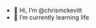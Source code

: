 - 👋  Hi, I’m @chrismckevitt
- 🌚  I’m currently learning life


<!---
chrismckevitt/chrismckevitt is a ✨ special ✨ repository because its `README.md` (this file) appears on your GitHub profile.
You can click the Preview link to take a look at your changes.
--->
